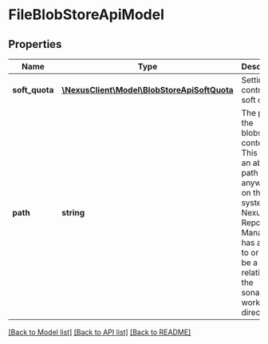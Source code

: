 # FileBlobStoreApiModel

## Properties
Name | Type | Description | Notes
------------ | ------------- | ------------- | -------------
**soft_quota** | [**\NexusClient\Model\BlobStoreApiSoftQuota**](BlobStoreApiSoftQuota.md) | Settings to control the soft quota | [optional] 
**path** | **string** | The path to the blobstore contents. This can be an absolute path to anywhere on the system Nexus Repository Manager has access to or it can be a path relative to the sonatype-work directory. | [optional] 

[[Back to Model list]](../README.md#documentation-for-models) [[Back to API list]](../README.md#documentation-for-api-endpoints) [[Back to README]](../README.md)


